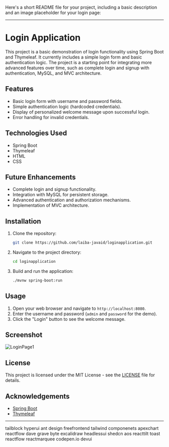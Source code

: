 Here's a short README file for your project, including a basic description and an image placeholder for your login page:

---

# Login Application

This project is a basic demonstration of login functionality using Spring Boot and Thymeleaf. It currently includes a simple login form and basic authentication logic. The project is a starting point for integrating more advanced features over time, such as complete login and signup with authentication, MySQL, and MVC architecture.

## Features

- Basic login form with username and password fields.
- Simple authentication logic (hardcoded credentials).
- Display of personalized welcome message upon successful login.
- Error handling for invalid credentials.

## Technologies Used

- Spring Boot
- Thymeleaf
- HTML
- CSS

## Future Enhancements

- Complete login and signup functionality.
- Integration with MySQL for persistent storage.
- Advanced authentication and authorization mechanisms.
- Implementation of MVC architecture.

## Installation

1. Clone the repository:
    ```bash
    git clone https://github.com/laiba-javaid/loginapplication.git
    ```
2. Navigate to the project directory:
    ```bash
    cd loginapplication
    ```
3. Build and run the application:
    ```bash
    ./mvnw spring-boot:run
    ```

## Usage

1. Open your web browser and navigate to `http://localhost:8080`.
2. Enter the username and password (`admin` and `password` for the demo).
3. Click the "Login" button to see the welcome message.

## Screenshot

![LoginPage1](https://github.com/user-attachments/assets/2f42c0cd-d645-4175-833e-e3b6eeb13ecd)

## License

This project is licensed under the MIT License - see the [LICENSE](LICENSE) file for details.

## Acknowledgements

- [Spring Boot](https://spring.io/projects/spring-boot)
- [Thymeleaf](https://www.thymeleaf.org/)

---
tailblock
hyperui
ant design
freefrontend
tailwind componenets
apexchart
reactflow
dave grave
byte
excalidraw
headlessui
shedcn
aos
reacttilt
toast
reactflow
reactmarquee
codepen.io
devui
